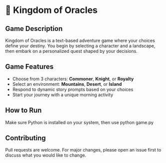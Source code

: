 # 🏰 Kingdom of Oracles

## Game Description

Kingdom of Oracles is a text-based adventure game where your choices define your destiny. You begin by selecting a character and a landscape, then embark on a personalized quest shaped by your decisions.

## Game Features

- Choose from 3 characters: **Commoner**, **Knight**, or **Royalty**
- Select an environment: **Mountains**, **Desert**, or **Island**
- Respond to dynamic story prompts based on your choices
- Start your journey with a unique morning activity

## How to Run

Make sure Python is installed on your system, then use
python game.py

## Contributing 

Pull requests are welcome. For major changes, please open an issue first to discuss what you would like to change. 
